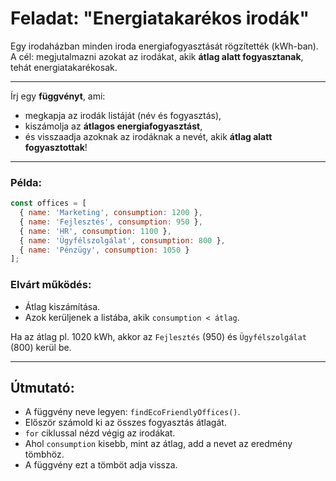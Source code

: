 # Feladat: "Energiatakarékos irodák"

Egy irodaházban minden iroda energiafogyasztását rögzítették (kWh-ban).
A cél: megjutalmazni azokat az irodákat, akik **átlag alatt fogyasztanak**, tehát energiatakarékosak.

---

Írj egy **függvényt**, ami:

* megkapja az irodák listáját (név és fogyasztás),
* kiszámolja az **átlagos energiafogyasztást**,
* és visszaadja azoknak az irodáknak a nevét, akik **átlag alatt fogyasztottak**!

---

### Példa:

```javascript
const offices = [
  { name: 'Marketing', consumption: 1200 },
  { name: 'Fejlesztés', consumption: 950 },
  { name: 'HR', consumption: 1100 },
  { name: 'Ügyfélszolgálat', consumption: 800 },
  { name: 'Pénzügy', consumption: 1050 }
];
```

### Elvárt működés:

* Átlag kiszámítása.
* Azok kerüljenek a listába, akik `consumption < átlag`.

Ha az átlag pl. 1020 kWh, akkor az `Fejlesztés` (950) és `Ügyfélszolgálat` (800) kerül be.

---

## Útmutató:

* A függvény neve legyen: `findEcoFriendlyOffices()`.
* Először számold ki az összes fogyasztás átlagát.
* `for` ciklussal nézd végig az irodákat.
* Ahol `consumption` kisebb, mint az átlag, add a nevet az eredmény tömbhöz.
* A függvény ezt a tömböt adja vissza.

